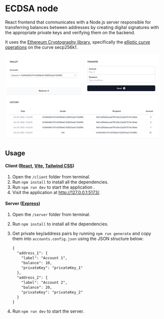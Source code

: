 # ECDSA node

React frontend that communicates with a Node.js server responsible for transferring balances between addresses by creating digital signatures with the appropriate private keys and verifying them on the backend.

It uses the [Ethereum Cryptography library](https://github.com/ethereum/js-ethereum-cryptography), specifically the [elliptic curve operations](https://github.com/paulmillr/noble-curves) on the curve secp256k1.

![demo](ecdsa-node.png)

## Usage

#### Client ([React](https://react.dev/), [Vite](https://vite.dev/), [Tailwind CSS](https://tailwindcss.com/))

1. Open the `/client` folder from terminal.
2. Run `npm install` to install all the dependencies.
3. Run `npm run dev` to start the application .
4. Visit the application at http://127.0.0.1:5173/.

#### Server ([Express](https://expressjs.com/))

1. Open the `/server` folder from terminal.
2. Run `npm install` to install all the dependencies.
3. Get private key/address pairs by running `npm run generate` and copy them into `accounts.config.json` using the JSON structure below:

   ```
   {
     "address_1": {
       "label": "Account 1",
       "balance": 10,
       "privateKey": "privateKey_1"
     },
     "address_2": {
       "label": "Account 2",
       "balance": 20,
       "privateKey": "privateKey_2"
     }
   }
   ```

4. Run `npm run dev` to start the server.
